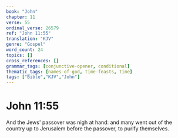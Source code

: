 ```yaml
---
book: "John"
chapter: 11
verse: 55
ordinal_verse: 26579
ref: "John 11:55"
translation: "KJV"
genre: "Gospel"
word_count: 24
topics: []
cross_references: []
grammar_tags: [conjunctive-opener, conditional]
thematic_tags: [names-of-god, time-feasts, time]
tags: ["Bible","KJV","John"]
---
```


# John 11:55

And the Jews' passover was nigh at hand: and many went out of the country up to Jerusalem before the passover, to purify themselves.
